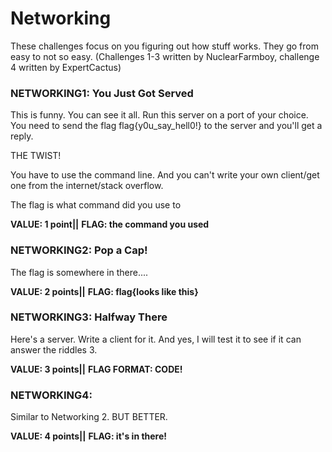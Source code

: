 # Networking 

These challenges focus on you figuring out how stuff works. They go from easy to not so easy. (Challenges 1-3 written by NuclearFarmboy, challenge 4 written by ExpertCactus)

### NETWORKING1: You Just Got Served  
This is funny. You can see it all. Run this server on a port of your choice. You need to send the flag flag{y0u_say_hell0!} to the server and you'll get a reply.

THE TWIST!

You have to use the command line. And you can't write your own client/get one from the internet/stack overflow. 

The flag is what command did you use to 

**VALUE: 1 point||**
**FLAG: the command you used**

### NETWORKING2: Pop a Cap!
The flag is somewhere in there....

**VALUE: 2 points||**
**FLAG: flag{looks like this}**


### NETWORKING3: Halfway There
Here's a server. Write a client for it. And yes, I will test it to see if it can answer the riddles 3.

**VALUE: 3 points||**
**FLAG FORMAT: CODE!**

### NETWORKING4: 
Similar to Networking 2. BUT BETTER.

**VALUE: 4 points||**
**FLAG: it's in there!**



